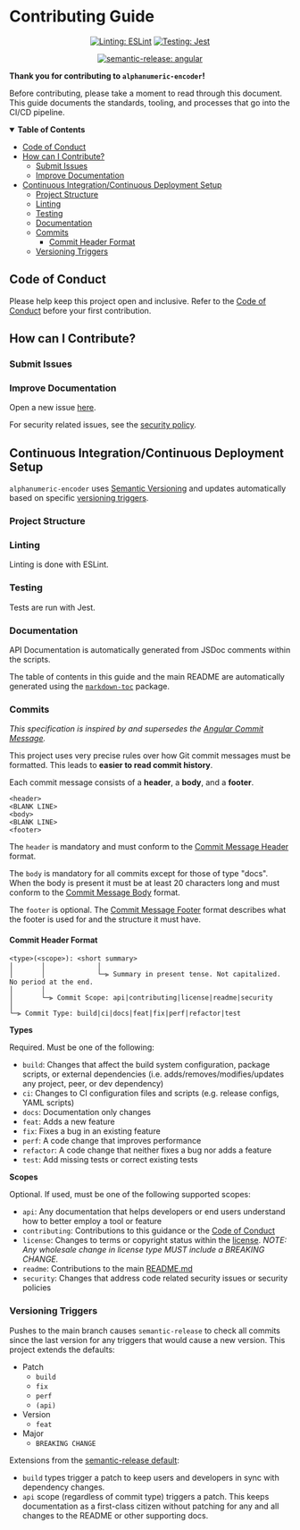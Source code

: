 # Contributing Guide

<div align="center">

[![Linting: ESLint](https://img.shields.io/badge/eslint-4B32C3?logo=eslint&logoColor=white)](https://github.com/eslint/eslint)
[![Testing: Jest](https://img.shields.io/badge/jest-C21325?logo=jest&logoColor=white)](https://github.com/facebook/jest)
<!-- [![Commitizen friendly](https://img.shields.io/badge/commitizen-friendly-brightgreen.svg)](http://commitizen.github.io/cz-cli/) -->
[![semantic-release: angular](https://img.shields.io/badge/semantic--release-angular-e10079?logo=semantic-release)](https://github.com/semantic-release/semantic-release)

</div>

**Thank you for contributing to `alphanumeric-encoder`!**

Before contributing, please take a moment to read through this document. This guide documents the standards, tooling, and processes that go into the CI/CD pipeline.

<details open="open">
    <summary><b>Table of Contents</b></summary>

<!-- Note: The toc tags mark autogenerated content. Do not manually modify the content here -->

<!-- toc -->

- [Code of Conduct](#code-of-conduct)
- [How can I Contribute?](#how-can-i-contribute)
  * [Submit Issues](#submit-issues)
  * [Improve Documentation](#improve-documentation)
- [Continuous Integration/Continuous Deployment Setup](#continuous-integrationcontinuous-deployment-setup)
  * [Project Structure](#project-structure)
  * [Linting](#linting)
  * [Testing](#testing)
  * [Documentation](#documentation)
  * [Commits](#commits)
    + [Commit Header Format](#commit-header-format)
  * [Versioning Triggers](#versioning-triggers)

<!-- tocstop -->

</details>
 
## Code of Conduct

Please help keep this project open and inclusive. Refer to the [Code of Conduct](CODE_OF_CONDUCT.md) before your first contribution.

## How can I Contribute?

### Submit Issues

### Improve Documentation

Open a new issue [here](https://github.com/M-Scott-Lassiter/Alphanumeric-Encoder/issues).

For security related issues, see the [security policy](https://github.com/M-Scott-Lassiter/Alphanumeric-Encoder/security/policy).


## Continuous Integration/Continuous Deployment Setup

`alphanumeric-encoder` uses [Semantic Versioning](https://semver.org/) and updates automatically based on specific [versioning triggers](#versioning-triggers).


### Project Structure


### Linting

Linting is done with ESLint.

### Testing

Tests are run with Jest.

### Documentation

API Documentation is automatically generated from JSDoc comments within the scripts.

The table of contents in this guide and the main README are automatically generated using the [`markdown-toc`](https://github.com/jonschlinkert/markdown-toc) package.

### Commits

*This specification is inspired by and supersedes the [Angular Commit Message](https://github.com/angular/angular/blob/master/CONTRIBUTING.md#commit).*

This project uses very precise rules over how Git commit messages must be formatted. This leads to **easier to read commit history**.

Each commit message consists of a **header**, a **body**, and a **footer**.

```
<header>
<BLANK LINE>
<body>
<BLANK LINE>
<footer>
```

The `header` is mandatory and must conform to the [Commit Message Header](#commit-header) format.

The `body` is mandatory for all commits except for those of type "docs".
When the body is present it must be at least 20 characters long and must conform to the [Commit Message Body](#commit-body) format.

The `footer` is optional. The [Commit Message Footer](#commit-footer) format describes what the footer is used for and the structure it must have.

#### Commit Header Format

    <type>(<scope>): <short summary>
    │       │             │
    │       │             └─⫸ Summary in present tense. Not capitalized. No period at the end.
    │       │
    │       └─⫸ Commit Scope: api|contributing|license|readme|security
    │
    └─⫸ Commit Type: build|ci|docs|feat|fix|perf|refactor|test

**Types**

Required. Must be one of the following:

- `build`: Changes that affect the build system configuration, package scripts, or external dependencies (i.e. adds/removes/modifies/updates any project, peer, or dev dependency)
- `ci`: Changes to CI configuration files and scripts (e.g. release configs, YAML scripts)
- `docs`: Documentation only changes
- `feat`: Adds a new feature
- `fix`: Fixes a bug in an existing feature
- `perf`: A code change that improves performance
- `refactor`: A code change that neither fixes a bug nor adds a feature
- `test`: Add missing tests or correct existing tests

**Scopes**

Optional. If used, must be one of the following supported scopes:

- `api`: Any documentation that helps developers or end users understand how to better employ a tool or feature
- `contributing`: Contributions to this guidance or the [Code of Conduct](/../../blob/main/CODE_OF_CONDUCT.md)
- `license`: Changes to terms or copyright status within the [license](/../../blob/main/LICENSE). *NOTE: Any wholesale change in license type MUST include a BREAKING CHANGE.*
- `readme`: Contributions to the main [README.md](https://github.com/M-Scott-Lassiter/Alphanumeric-Encoder#alphanumeric-encoder)
- `security`: Changes that address code related security issues or security policies

### Versioning Triggers

Pushes to the main branch causes `semantic-release` to check all commits since the last version for any triggers that would cause a new version. This project extends the defaults:
- Patch
  - `build`
  - `fix`
  - `perf`
  - `(api)`
- Version
  - `feat`
- Major
  - `BREAKING CHANGE`

Extensions from the [semantic-release default](https://github.com/semantic-release/semantic-release#commit-message-format):
- `build` types trigger a patch to keep users and developers in sync with dependency changes.
- `api` scope (regardless of commit type) triggers a patch. This keeps documentation as a first-class citizen without patching for any and all changes to the README or other supporting docs.
